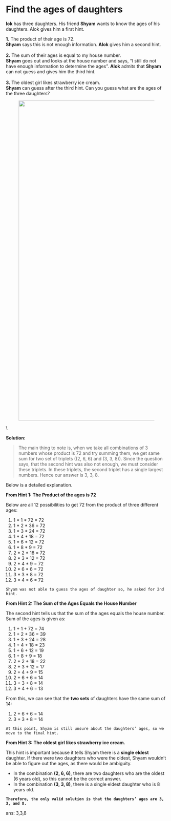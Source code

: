 # Find the ages of daughters

**lok** has three daughters. His friend **Shyam** wants to know the ages of his daughters. Alok gives him a first hint.&#x20;

**1.** The product of their age is 72. \
**Shyam** says this is not enough information. **Alok** gives him a second hint. \
\
**2.** The sum of their ages is equal to my house number. \
**Shyam** goes out and looks at the house number and says, “I still do not have enough information to determine the ages”. **Alok** admits that **Shyam** can not guess and gives him the third hint. \
\
**3.** The oldest girl likes strawberry ice cream. \
**Shyam** can guess after the third hint. Can you guess what are the ages of the three daughters?&#x20;

<figure><img src="https://media.geeksforgeeks.org/wp-content/uploads/20230616085654/file.png" alt="" width="1000"><figcaption></figcaption></figure>

\


**Solution:**

> The main thing to note is, when we take all combinations of 3 numbers whose product is 72 and try summing them, we get same sum for two set of triplets ((2, 6, 6) and (3, 3, 8)). Since the question says, that the second hint was also not enough, we must consider these triplets. In these triplets, the second triplet has a single largest numbers. Hence our answer is 3, 3, 8.

Below is a detailed explanation.

**From Hint 1: The Product of the ages is 72**

Below are all 12 possibilities to get 72 from the product of three different ages:

1. 1 \* 1 \* 72 = 72
2. 1 \* 2 \* 36 = 72
3. 1 \* 3 \* 24 = 72
4. 1 \* 4 \* 18 = 72
5. 1 \* 6 \* 12 = 72
6. 1 \* 8 \* 9 = 72
7. 2 \* 2 \* 18 = 72
8. 2 \* 3 \* 12 = 72
9. 2 \* 4 \* 9 = 72
10. 2 \* 6 \* 6 = 72
11. 3 \* 3 \* 8 = 72
12. 3 \* 4 \* 6 = 72

```
Shyam was not able to guess the ages of daughter so, he asked for 2nd hint.
```

**From Hint 2: The Sum of the Ages Equals the House Number**

The second hint tells us that the sum of the ages equals the house number. Sum of the ages is given as:

1. 1 + 1 + 72 = 74
2. 1 + 2 + 36 = 39
3. 1 + 3 + 24 = 28
4. 1 + 4 + 18 = 23
5. 1 + 6 + 12 = 19
6. 1 + 8 + 9 = 18
7. 2 + 2 + 18 = 22
8. 2 + 3 + 12 = 17
9. 2 + 4 + 9 = 15
10. 2 + 6 + 6 = 14
11. 3 + 3 + 8 = 14
12. 3 + 4 + 6 = 13

From this, we can see that the **two sets** of daughters have the same sum of 14:

1. 2 + 6 + 6 = 14
2. 3 + 3 + 8 = 14

```
At this point, Shyam is still unsure about the daughters’ ages, so we move to the final hint.
```

**From Hint 3: The oldest girl likes strawberry ice cream.**&#x20;

This hint is important because it tells Shyam there is a **single eldest** daughter. If there were two daughters who were the oldest, Shyam wouldn’t be able to figure out the ages, as there would be ambiguity.

* In the combination **(2, 6, 6)**, there are two daughters who are the oldest (6 years old), so this cannot be the correct answer.
* In the combination **(3, 3, 8)**, there is a single eldest daughter who is 8 years old.

<pre><code><strong>Therefore, the only valid solution is that the daughters’ ages are 3, 3, and 8.
</strong></code></pre>



ans: 3,3,8

